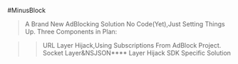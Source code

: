 #MinusBlock
>A Brand New AdBlocking Solution
>No Code(Yet),Just Setting Things Up.
Three Components in Plan:

>>URL Layer Hijack,Using Subscriptions From AdBlock Project.
>>Socket Layer&NSJSON**** Layer Hijack
>>SDK Specific Solution


